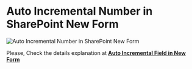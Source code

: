 # Auto Incremental Number in SharePoint New Form

![Auto Incremental Number in SharePoint New Form][1]

  [1]: https://i0.wp.com/spgeeks.devoworx.com/wp-content/uploads/2019/12/Automatic-Unique-Sequence-Number-in-SharePoint-List.gif
  
Please, Check the details explanation at **[Auto Incremental Field in New Form](https://spgeeks.devoworx.com/auto-serial-number-new-form-sharepoint/)**

